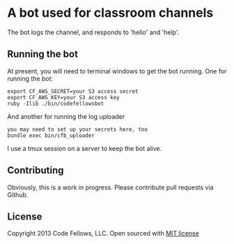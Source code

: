 # A bot used for classroom channels

The bot logs the channel, and responds to 'hello' and 'help'.

## Running the bot

At present, you will need to terminal windows to get the bot running. One for running the bot:

    export CF_AWS_SECRET=your S3 access secret
    export CF_AWS_KEY=your S3 access key
    ruby -Ilib ./bin/codefellowsbot

And another for running the log uploader

    you may need to set up your secrets here, too
    bundle exec bin/cfb_uploader

I use a tmux session on a server to keep the bot alive.

## Contributing

Obviously, this is a work in progress. Please contribute pull requests via Github.

## License

Copyright 2013 Code Fellows, LLC. Open sourced with [MIT license](http://opensource.org/licenses/MIT)


